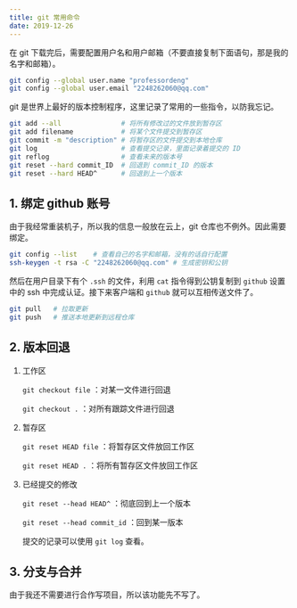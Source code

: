 ```yaml
---
title: git 常用命令
date: 2019-12-26
---
```


在 git 下载完后，需要配置用户名和用户邮箱（不要直接复制下面语句，那是我的名字和邮箱）。

```bash
git config --global user.name "professordeng"
git config --global user.email "2248262060@qq.com"
```

git 是世界上最好的版本控制程序，这里记录了常用的一些指令，以防我忘记。

```bash
git add --all               # 将所有修改过的文件放到暂存区
git add filename            # 将某个文件提交到暂存区
git commit -m "description" # 将暂存区的文件提交到本地仓库
git log                     # 查看提交记录，里面记录着提交的 ID
git reflog                  # 查看未来的版本号
git reset --hard commit_ID  # 回退到 commit_ID 的版本
git reset --hard HEAD^      # 回退到上一个版本
```

## 1. 绑定 github 账号

由于我经常重装机子，所以我的信息一般放在云上，git 仓库也不例外。因此需要绑定。

```bash
git config --list    # 查看自己的名字和邮箱，没有的话自行配置
ssh-keygen -t rsa -C "2248262060@qq.com" # 生成密钥和公钥
```

然后在用户目录下有个 `.ssh` 的文件，利用 `cat` 指令得到公钥复制到 `github` 设置中的 ssh 中完成认证。接下来客户端和 `github` 就可以互相传送文件了。

```bash
git pull   # 拉取更新
git push   # 推送本地更新到远程仓库
```

## 2. 版本回退

1. 工作区

   `git checkout file` ：对某一文件进行回退

   `git checkout .` ：对所有跟踪文件进行回退

2. 暂存区

   `git reset HEAD file` ：将暂存区文件放回工作区

   `git reset HEAD .` ：将所有暂存区文件放回工作区

3. 已经提交的修改

   `git reset --head HEAD^` ：彻底回到上一个版本

   `git reset --head commit_id` ：回到某一版本

   提交的记录可以使用 `git log` 查看。

## 3. 分支与合并

由于我还不需要进行合作写项目，所以该功能先不写了。